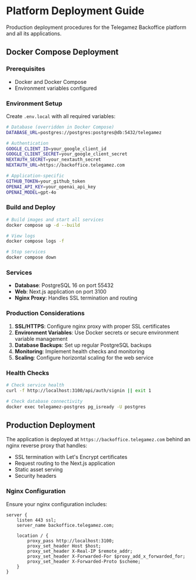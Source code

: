 # Platform Deployment Guide

Production deployment procedures for the Telegamez Backoffice platform and all its applications.

## Docker Compose Deployment

### Prerequisites
- Docker and Docker Compose
- Environment variables configured

### Environment Setup

Create `.env.local` with all required variables:

```bash
# Database (overridden in Docker Compose)
DATABASE_URL=postgres://postgres:postgres@db:5432/telegamez

# Authentication
GOOGLE_CLIENT_ID=your_google_client_id
GOOGLE_CLIENT_SECRET=your_google_client_secret
NEXTAUTH_SECRET=your_nextauth_secret
NEXTAUTH_URL=https://backoffice.telegamez.com

# Application-specific
GITHUB_TOKEN=your_github_token
OPENAI_API_KEY=your_openai_api_key
OPENAI_MODEL=gpt-4o
```

### Build and Deploy

```bash
# Build images and start all services
docker compose up -d --build

# View logs
docker compose logs -f

# Stop services
docker compose down
```

### Services

- **Database**: PostgreSQL 16 on port 55432
- **Web**: Next.js application on port 3100
- **Nginx Proxy**: Handles SSL termination and routing

### Production Considerations

1. **SSL/HTTPS**: Configure nginx proxy with proper SSL certificates
2. **Environment Variables**: Use Docker secrets or secure environment variable management
3. **Database Backups**: Set up regular PostgreSQL backups
4. **Monitoring**: Implement health checks and monitoring
5. **Scaling**: Configure horizontal scaling for the web service

### Health Checks

```bash
# Check service health
curl -f http://localhost:3100/api/auth/signin || exit 1

# Check database connectivity
docker exec telegamez-postgres pg_isready -U postgres
```

## Production Deployment

The application is deployed at `https://backoffice.telegamez.com` behind an nginx reverse proxy that handles:

- SSL termination with Let's Encrypt certificates
- Request routing to the Next.js application
- Static asset serving
- Security headers

### Nginx Configuration

Ensure your nginx configuration includes:

```nginx
server {
    listen 443 ssl;
    server_name backoffice.telegamez.com;
    
    location / {
        proxy_pass http://localhost:3100;
        proxy_set_header Host $host;
        proxy_set_header X-Real-IP $remote_addr;
        proxy_set_header X-Forwarded-For $proxy_add_x_forwarded_for;
        proxy_set_header X-Forwarded-Proto $scheme;
    }
}
```


